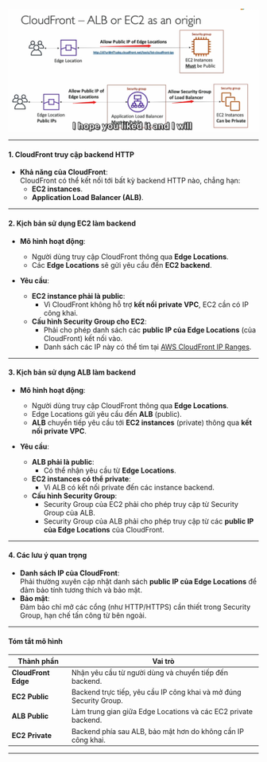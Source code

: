 ![alt text](image/cloudfront-alb-ec2.png)

---

#### **1. CloudFront truy cập backend HTTP**

- **Khả năng của CloudFront**:  
  CloudFront có thể kết nối tới bất kỳ backend HTTP nào, chẳng hạn:
  - **EC2 instances**.
  - **Application Load Balancer (ALB)**.

---

#### **2. Kịch bản sử dụng EC2 làm backend**

- **Mô hình hoạt động**:

  - Người dùng truy cập CloudFront thông qua **Edge Locations**.
  - Các **Edge Locations** sẽ gửi yêu cầu đến **EC2 backend**.

- **Yêu cầu**:
  - **EC2 instance phải là public**:
    - Vì CloudFront không hỗ trợ **kết nối private VPC**, EC2 cần có IP công khai.
  - **Cấu hình Security Group cho EC2**:
    - Phải cho phép danh sách các **public IP của Edge Locations** (của CloudFront) kết nối vào.
    - Danh sách các IP này có thể tìm tại [AWS CloudFront IP Ranges](image/https://docs.aws.amazon.com/general/latest/gr/cloudfront.html#cloudfront-ip-range).

---

#### **3. Kịch bản sử dụng ALB làm backend**

- **Mô hình hoạt động**:

  - Người dùng truy cập CloudFront thông qua **Edge Locations**.
  - Edge Locations gửi yêu cầu đến **ALB** (public).
  - **ALB** chuyển tiếp yêu cầu tới **EC2 instances** (private) thông qua **kết nối private VPC**.

- **Yêu cầu**:
  - **ALB phải là public**:
    - Có thể nhận yêu cầu từ **Edge Locations**.
  - **EC2 instances có thể private**:
    - Vì ALB có kết nối private đến các instance backend.
  - **Cấu hình Security Group**:
    - Security Group của EC2 phải cho phép truy cập từ Security Group của ALB.
    - Security Group của ALB phải cho phép truy cập từ các **public IP của Edge Locations** của CloudFront.

---

#### **4. Các lưu ý quan trọng**

- **Danh sách IP của CloudFront**:  
  Phải thường xuyên cập nhật danh sách **public IP của Edge Locations** để đảm bảo tính tương thích và bảo mật.
- **Bảo mật**:  
  Đảm bảo chỉ mở các cổng (như HTTP/HTTPS) cần thiết trong Security Group, hạn chế tấn công từ bên ngoài.

---

#### **Tóm tắt mô hình**

| Thành phần          | Vai trò                                                            |
| ------------------- | ------------------------------------------------------------------ |
| **CloudFront Edge** | Nhận yêu cầu từ người dùng và chuyển tiếp đến backend.             |
| **EC2 Public**      | Backend trực tiếp, yêu cầu IP công khai và mở đúng Security Group. |
| **ALB Public**      | Làm trung gian giữa Edge Locations và các EC2 private backend.     |
| **EC2 Private**     | Backend phía sau ALB, bảo mật hơn do không cần IP công khai.       |

---
